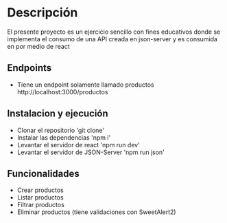 # Descripción
El presente proyecto es un ejercicio sencillo con fines educativos donde se implementa el consumo de una API creada en json-server y es consumida en por medio de react

## Endpoints
- Tiene un endpoint solamente llamado productos
http://localhost:3000/productos

## Instalacion y ejecución

- Clonar el repositorio 'git clone'
- Instalar las dependencias 'npm i'
- Levantar el servidor de react 'npm run dev'
- Levantar el servidor de JSON-Server 'npm run json'

## Funcionalidades
- Crear productos
- Listar productos
- Filtrar productos
- Eliminar productos (tiene validaciones con SweetAlert2)
